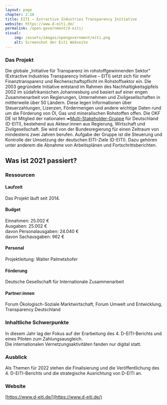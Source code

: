 ```yaml
---
layout: page
chapter: 2.16
title: EITI – Extractive Industries Transparency Initiative
website: https://www.d-eiti.de/
permalink: /open-government/d-eiti/
visual:
    img: /assets/images/opengovernment/eiti.png
    alt: Screenshot der Eiti Webseite
---
```


### Das Projekt

Die globale „Initiative für Transparenz im rohstoffgewinnenden Sektor“ (Extractive Industries Transparency Initiative – EITI) setzt sich für mehr Finanztransparenz und Rechenschaftspflicht im Rohstoffsektor ein. Die 2003 gegründete Initiative entstand im Rahmen des Nachhaltigkeitsgipfels 2002 im südafrikanischen Johannesburg und basiert auf einer engen Zusammenarbeit von Regierungen, Unternehmen und Zivilgesellschaften in mittlerweile über 50 Ländern. Diese legen Informationen über Steuerzahlungen, Lizenzen, Fördermengen und andere wichtige Daten rund um die Förderung von Öl, Gas und mineralischen Rohstoffen offen. Die OKF DE ist Mitglied der nationalen ➠[Multi-Stakeholder-Gruppe](https://d-eiti.de/eiti-in-deutschland-akteure-2/#elementor-action%3Aaction%3Dpopup%3Aopen%26settings%3DeyJpZCI6IjYzMjAiLCJ0b2dnbGUiOnRydWV9) für Deutschland (D-EITI), bestehend aus Akteur:innen aus Regierung, Wirtschaft und Zivilgesellschaft. Sie wird von der Bundesregierung für einen Zeitraum von mindestens zwei Jahren berufen. Aufgabe der Gruppe ist die Steuerung und Kontrolle der Umsetzung der deutschen EITI-Ziele (D-EITI). Dazu gehören unter anderem die Abnahme von Arbeitsplänen und Fortschrittsberichten.

## Was ist 2021 passiert?

### Ressourcen

#### Laufzeit
Das Projekt läuft seit 2014.



#### Budget
Einnahmen: 25.002 €<br>
Ausgaben: 25.002 €<br>
davon Personalausgaben: 24.040 €<br>
davon Sachausgaben: 962 €<br>


#### Personal
Projektleitung: Walter Palmetshofer

#### Förderung
Deutsche Gesellschaft für Internationale Zusammenarbeit

#### Partner:innen 
Forum Ökologisch-Soziale Marktwirtschaft, Forum Umwelt und Entwicklung, Transparency Deutschland

### Inhaltliche Schwerpunkte

In diesem Jahr lag der Fokus auf der Erarbeitung des 4. D-EITI-Berichts und eines Piloten zum Zahlungsausgleich.  
Die internationalen Vernetzungsaktivitäten fanden nur digital statt.

### Ausblick

Als Themen für 2022 stehen die Finalisierung und die Veröffentlichung des 4. D-EITI-Berichts und die strategische Ausrichtung von D-EITI an.


### Website

[https://www.d-eiti.de/](https://www.d-eiti.de/)
